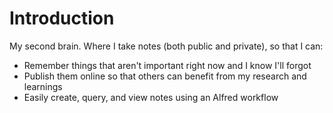 # Introduction

My second brain. Where I take notes \(both public and private\), so that I can:

* Remember things that aren't important right now and I know I'll forgot
* Publish them online so that others can benefit from my research and learnings
* Easily create, query, and view notes using an Alfred workflow

